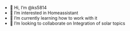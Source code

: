 - 👋 Hi, I’m @ks5814
- 👀 I’m interested in Homeassistant 
- 🌱 I’m currently learning how to work with it
- 💞️ I’m looking to collaborate on Integration of solar topics

<!---
ks5814/ks5814 is a ✨ special ✨ repository because its `README.md` (this file) appears on your GitHub profile.
You can click the Preview link to take a look at your changes.
--->
